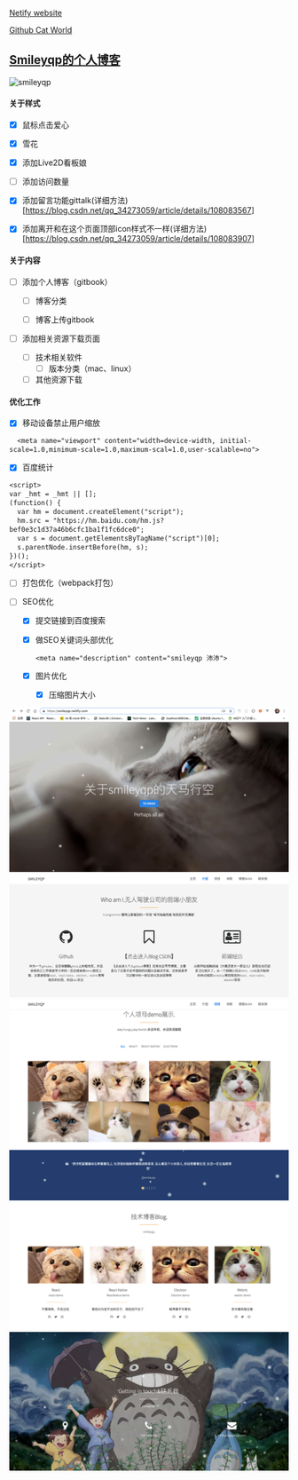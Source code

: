 [Netify website](https://smileyqp.netlify.com/)

[Github Cat World](https://smileyqp.github.io/)

## [Smileyqp的个人博客](https://smileyqp.netlify.com/)

![smileyqp](https://github.com/smileyqp/github_pic/blob/master/smileyqp.github.io/smileyqp.gif)

#### 关于样式

- [x] 鼠标点击爱心
- [x] 雪花
- [x] 添加Live2D看板娘
- [ ] 添加访问数量
- [x] 添加留言功能gittalk(详细方法)[<https://blog.csdn.net/qq_34273059/article/details/108083567>]
- [x] 添加离开和在这个页面顶部icon样式不一样(详细方法)[<https://blog.csdn.net/qq_34273059/article/details/108083907>]



#### 关于内容

- [ ] 添加个人博客（gitbook）

  - [ ] 博客分类

  - [ ] 博客上传gitbook

    

- [ ] 添加相关资源下载页面
  - [ ] 技术相关软件
    - [ ] 版本分类（mac、linux）
  - [ ] 其他资源下载

#### 优化工作

- [x] 移动设备禁止用户缩放

```shell
  <meta name="viewport" content="width=device-width, initial-scale=1.0,minimum-scale=1.0,maximum-scal=1.0,user-scalable=no">
```

- [x] 百度统计

```shell
<script>
var _hmt = _hmt || [];
(function() {
  var hm = document.createElement("script");
  hm.src = "https://hm.baidu.com/hm.js?bef0e3c1d37a46b6cfc1ba1f1fc6dce0";
  var s = document.getElementsByTagName("script")[0]; 
  s.parentNode.insertBefore(hm, s);
})();
</script>
```

- [ ] 打包优化（webpack打包）

- [ ] SEO优化

  - [x] 提交链接到百度搜索

  - [x] 做SEO关键词头部优化

    ```shell
    <meta name="description" content="smileyqp 沛沛">
    ```

  - [x] 图片优化

    - [x] 压缩图片大小



![smileyqp](https://github.com/smileyqp/github_pic/blob/master/smileyqp.github.io/1.png)
![smileyqp](https://github.com/smileyqp/github_pic/blob/master/smileyqp.github.io/2.png)
![smileyqp](https://github.com/smileyqp/github_pic/blob/master/smileyqp.github.io/3.png)
![smileyqp](https://github.com/smileyqp/github_pic/blob/master/smileyqp.github.io/4.png)
![smileyqp](https://github.com/smileyqp/github_pic/blob/master/smileyqp.github.io/5.png)
![smileyqp](https://github.com/smileyqp/github_pic/blob/master/smileyqp.github.io/6.png)